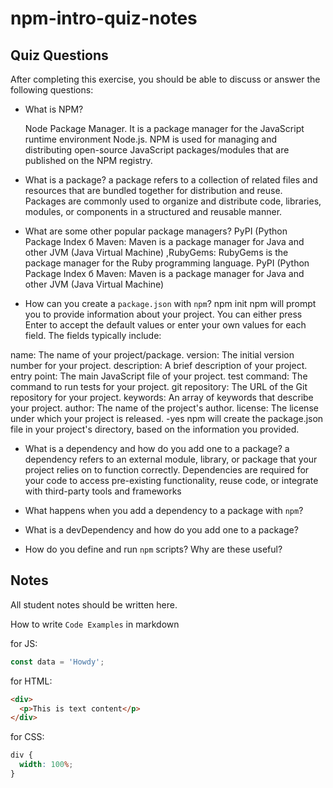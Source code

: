 # npm-intro-quiz-notes

## Quiz Questions

After completing this exercise, you should be able to discuss or answer the following questions:

- What is NPM?

  Node Package Manager. It is a package manager for the JavaScript runtime environment Node.js. NPM is used for managing and distributing open-source JavaScript packages/modules that are published on the NPM registry.

- What is a package?
  a package refers to a collection of related files and resources that are bundled together for distribution and reuse. Packages are commonly used to organize and distribute code, libraries, modules, or components in a structured and reusable manner.

- What are some other popular package managers?
  PyPI (Python Package Index б Maven: Maven is a package manager for Java and other JVM (Java Virtual Machine) ,RubyGems: RubyGems is the package manager for the Ruby programming language.
  PyPI (Python Package Index б Maven: Maven is a package manager for Java and other JVM (Java Virtual Machine)
- How can you create a `package.json` with `npm`?
  npm init
  npm will prompt you to provide information about your project. You can either press Enter to accept the default values or enter your own values for each field. The fields typically include:

name: The name of your project/package.
version: The initial version number for your project.
description: A brief description of your project.
entry point: The main JavaScript file of your project.
test command: The command to run tests for your project.
git repository: The URL of the Git repository for your project.
keywords: An array of keywords that describe your project.
author: The name of the project's author.
license: The license under which your project is released.
-yes
npm will create the package.json file in your project's directory, based on the information you provided.

- What is a dependency and how do you add one to a package?
  a dependency refers to an external module, library, or package that your project relies on to function correctly. Dependencies are required for your code to access pre-existing functionality, reuse code, or integrate with third-party tools and frameworks


- What happens when you add a dependency to a package with `npm`?

- What is a devDependency and how do you add one to a package?

- How do you define and run `npm` scripts? Why are these useful?

## Notes

All student notes should be written here.

How to write `Code Examples` in markdown

for JS:

```javascript
const data = 'Howdy';
```

for HTML:

```html
<div>
  <p>This is text content</p>
</div>
```

for CSS:

```css
div {
  width: 100%;
}
```
